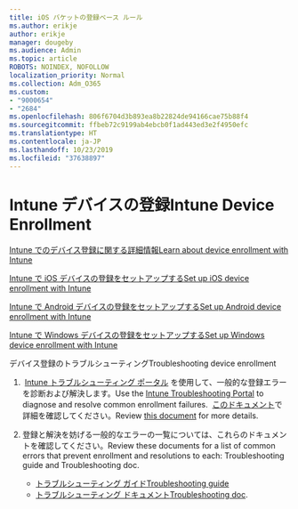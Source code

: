 ```yaml
---
title: iOS バケットの登録ベース ルール
ms.author: erikje
author: erikje
manager: dougeby
ms.audience: Admin
ms.topic: article
ROBOTS: NOINDEX, NOFOLLOW
localization_priority: Normal
ms.collection: Adm_O365
ms.custom:
- "9000654"
- "2684"
ms.openlocfilehash: 806f6704d3b893ea8b22824de94166cae75b88f4
ms.sourcegitcommit: ffbeb72c9199ab4ebcb0f1ad443ed3e2f4950efc
ms.translationtype: HT
ms.contentlocale: ja-JP
ms.lasthandoff: 10/23/2019
ms.locfileid: "37638897"
---
```

# <a name="intune-device-enrollment"></a><span data-ttu-id="a4c8a-102">Intune デバイスの登録</span><span class="sxs-lookup"><span data-stu-id="a4c8a-102">Intune Device Enrollment</span></span>

[<span data-ttu-id="a4c8a-103">Intune でのデバイス登録に関する詳細情報</span><span class="sxs-lookup"><span data-stu-id="a4c8a-103">Learn about device enrollment with Intune</span></span>](https://docs.microsoft.com/intune/enrollment/device-enrollment)

[<span data-ttu-id="a4c8a-104">Intune で iOS デバイスの登録をセットアップする</span><span class="sxs-lookup"><span data-stu-id="a4c8a-104">Set up iOS device enrollment with Intune</span></span>](https://docs.microsoft.com/intune/enrollment/ios-enroll)

[<span data-ttu-id="a4c8a-105">Intune で Android デバイスの登録をセットアップする</span><span class="sxs-lookup"><span data-stu-id="a4c8a-105">Set up Android device enrollment with Intune</span></span>](https://docs.microsoft.com/intune/android-enroll)

[<span data-ttu-id="a4c8a-106">Intune で Windows デバイスの登録をセットアップする</span><span class="sxs-lookup"><span data-stu-id="a4c8a-106">Set up Windows device enrollment with Intune</span></span>](https://docs.microsoft.com/intune/windows-enroll)

<span data-ttu-id="a4c8a-107">デバイス登録のトラブルシューティング</span><span class="sxs-lookup"><span data-stu-id="a4c8a-107">Troubleshooting device enrollment</span></span>

1. <span data-ttu-id="a4c8a-108"> [Intune トラブルシューティング ポータル](https://devicemanagement.microsoft.com/#blade/Microsoft_Intune_DeviceSettings/TroubleshootBlade) を使用して、一般的な登録エラーを診断および解決します。</span><span class="sxs-lookup"><span data-stu-id="a4c8a-108">Use the [Intune Troubleshooting Portal](https://devicemanagement.microsoft.com/#blade/Microsoft_Intune_DeviceSettings/TroubleshootBlade) to diagnose and resolve common enrollment failures.</span></span> <span data-ttu-id="a4c8a-109"> [このドキュメント](https://docs.microsoft.com/intune/help-desk-operators)で詳細を確認してください。</span><span class="sxs-lookup"><span data-stu-id="a4c8a-109">Review [this document](https://docs.microsoft.com/intune/help-desk-operators) for more details.</span></span>

2. <span data-ttu-id="a4c8a-110">登録と解決を妨げる一般的なエラーの一覧については、これらのドキュメントを確認してください。</span><span class="sxs-lookup"><span data-stu-id="a4c8a-110">Review these documents for a list of common errors that prevent enrollment and resolutions to each: Troubleshooting guide and Troubleshooting doc.</span></span>
    - [<span data-ttu-id="a4c8a-111">トラブルシューティング ガイド</span><span class="sxs-lookup"><span data-stu-id="a4c8a-111">Troubleshooting guide</span></span>](https://support.microsoft.com/help/4469913/troubleshooting-windows-device-enrollment-problems-in-microsoft-intune)
    - <span data-ttu-id="a4c8a-112">[トラブルシューティング ドキュメント](https://docs.microsoft.com/intune/troubleshoot-device-enrollment-in-intune)</span><span class="sxs-lookup"><span data-stu-id="a4c8a-112">[Troubleshooting doc](https://docs.microsoft.com/intune/troubleshoot-device-enrollment-in-intune).</span></span>
